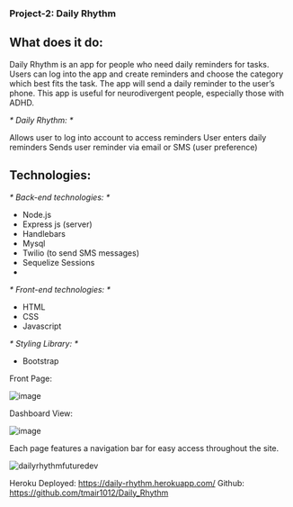 ### Project-2: Daily Rhythm


## What does it do:
Daily Rhythm is an app for people who need daily reminders for tasks. Users can log into the app and create reminders and choose the category which best fits the task. The app will send a daily reminder to the user’s phone. This app is useful for neurodivergent people, especially those with ADHD. 

_* Daily Rhythm: *_

Allows user to log into account to access reminders
User enters daily reminders
Sends user reminder via email or SMS (user preference)

## Technologies:
_* Back-end technologies: *_
- Node.js
- Express js (server)
- Handlebars
- Mysql
- Twilio (to send SMS messages)
- Sequelize Sessions
-
_* Front-end technologies: *_
- HTML
- CSS
- Javascript

_* Styling Library: *_
- Bootstrap

Front Page:

![image](https://user-images.githubusercontent.com/87789457/141704730-c4daeab9-4393-4126-87a5-aa1432c7c278.png)

Dashboard View:

![image](https://user-images.githubusercontent.com/87789457/141704765-be8f4f8a-7994-4a6b-a320-86fe10c173fa.png)

Each page features a navigation bar for easy access throughout the site.

![dailyrhythmfuturedev](https://user-images.githubusercontent.com/87789457/141704844-3460f6fc-747d-4345-b727-a2a64801234f.png)


Heroku Deployed: https://daily-rhythm.herokuapp.com/
Github: https://github.com/tmair1012/Daily_Rhythm


 

